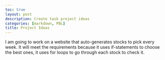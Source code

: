 ```yaml
---
toc: true
layout: post
description: Create task project ideas
categories: [markdown, PBL]
title: Project Ideas
---
```


I am going to work on a website that auto-generates stocks to pick every week. It will meet the requirements because it uses if-statements to choose the best ones, it uses for loops to go through each stock to check it.